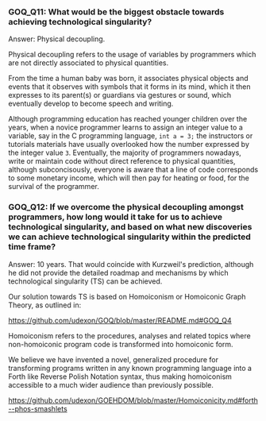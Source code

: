 ### GOQ_Q11: What would be the biggest obstacle towards achieving technological singularity?

Answer: Physical decoupling.

Physical decoupling refers to the usage of variables by programmers which are not directly associated to physical quantities.

From the time a human baby was born, it associates physical objects and events that it observes with symbols that it forms in its mind, which it then expresses to its parent(s) or guardians via gestures or sound, which eventually develop to become speech and writing.

Although programming education has reached younger children over the years, when a novice programmer learns to assign an integer value to a variable, say in the C programming language, `int a = 3;` the instructors or tutorials materials have usually overlooked how the number expressed by the integer value `3`. Eventually, the majority of programmers nowadays, write or maintain code without direct reference to physical quantities, although subconcisously, everyone is aware that a line of code corresponds to some monetary income, which will then pay for heating or food, for the survival of the programmer.


### GOQ_Q12: If we overcome the physical decoupling amongst programmers, how long would it take for us to achieve technological singularity, and based on what new discoveries we can achieve technological singularity within the predicted time frame?

Answer: 10 years. That would coincide with Kurzweil's prediction, although he did not provide the detailed roadmap and mechanisms by which technological singularity (TS) can be achieved.

Our solution towards TS is based on Homoiconism or Homoiconic Graph Theory, as outlined in:

https://github.com/udexon/GOQ/blob/master/README.md#GOQ_Q4

Homoiconism refers to the procedures, analyses and related topics where non-homoiconic program code is transformed into homoiconic form.

We believe we have invented a novel, generalized procedure for transforming programs written in any known programming language into a Forth like Reverse Polish Notation syntax, thus making homoiconism accessible to a much wider audience than previously possible.

https://github.com/udexon/GOEHDOM/blob/master/Homoiconicity.md#forth--phos-smashlets
